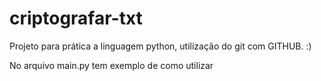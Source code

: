 # criptografar-txt
Projeto para prática a linguagem python, utilização do git com GITHUB. :)

No arquivo main.py tem exemplo de como utilizar
